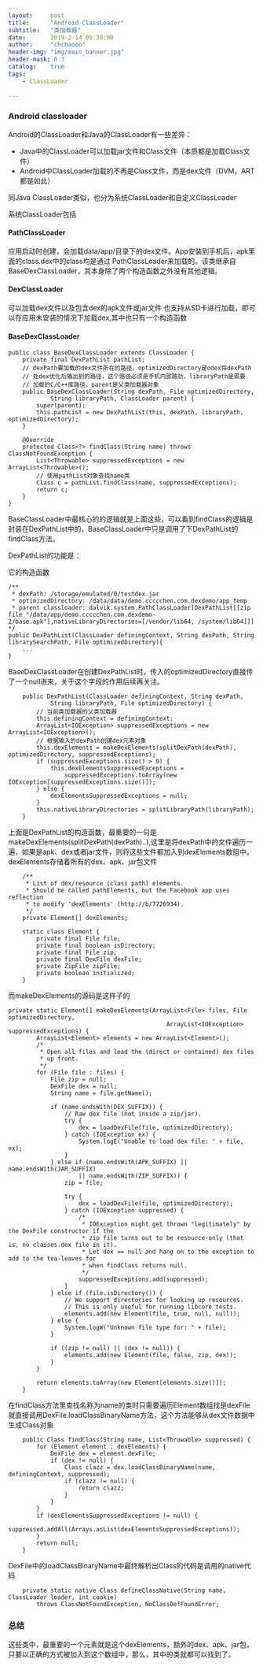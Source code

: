 ```yaml
---
layout:     post
title:      "Android ClassLoader"
subtitle:   "类加载器"
date:       2019-2-14 05:30:00
author:     "chchaooo"
header-img: "img/main_banner.jpg"
header-mask: 0.3
catalog:    true
tags:
    - ClassLoader
   
---
```


### Android classloader
Android的ClassLoader和Java的ClassLoader有一些差异：
* Java中的ClassLoader可以加载jar文件和Class文件（本质都是加载Class文件）
* Android中ClassLoader加载的不再是Class文件，而是dex文件（DVM，ART都是如此）

同Java ClassLoader类似，也分为系统ClassLoader和自定义ClassLoader

系统ClassLoader包括

#### PathClassLoader
应用启动时创建，会加载data/app/目录下的dex文件。App安装到手机后，apk里面的class.dex中的class均是通过 PathClassLoader来加载的。该类继承自BaseDexClassLoader，其本身除了两个构造函数之外没有其他逻辑。

#### DexClassLoader
可以加载dex文件以及包含dex的apk文件或jar文件
也支持从SD卡进行加载，即可以在应用未安装的情况下加载dex,其中也只有一个构造函数

#### BaseDexClassLoader

```
public class BaseDexClassLoader extends ClassLoader {
    private final DexPathList pathList;
    // dexPath要加载的dex文件所在的路径，optimizedDirectory是odex将dexPath
    // 处dex优化后输出到的路径，这个路径必须是手机内部路劲，libraryPath是需要
    // 加载的C/C++库路径，parent是父类加载器对象
    public BaseDexClassLoader(String dexPath, File optimizedDirectory,
            String libraryPath, ClassLoader parent) {
        super(parent);
        this.pathList = new DexPathList(this, dexPath, libraryPath, optimizedDirectory);
    }

    @Override
    protected Class<?> findClass(String name) throws ClassNotFoundException {
        List<Throwable> suppressedExceptions = new ArrayList<Throwable>();
        // 使用pathList对象查找name类
        Class c = pathList.findClass(name, suppressedExceptions);
        return c;
    }
}
```
BaseClassLoader中最核心的的逻辑就是上面这些，可以看到findClass的逻辑是封装在DexPathList中的，BaseClassLoader中只是调用了下DexPathList的findClass方法。

DexPathList的功能是：

它的构造函数

```
/**
 * dexPath: /storage/emulated/0/testdex.jar                   
 * optimizedDirectory: /data/data/demo.ccccchen.com.dexdemo/app_temp
 * parent classloader: dalvik.system.PathClassLoader[DexPathList[[zip file "/data/app/demo.ccccchen.com.dexdemo-2/base.apk"],nativeLibraryDirectories=[/vendor/lib64, /system/lib64]]]
*/
public DexPathList(ClassLoader definingContext, String dexPath, String librarySearchPath, File optimizedDirectory){
    ...
}
```
BaseDexClassLoader在创建DexPathList时，传入的optimizedDirectory直接传了一个null进来，关于这个字段的作用后续再关注。

```
    public DexPathList(ClassLoader definingContext, String dexPath,
            String libraryPath, File optimizedDirectory) {
        // 当前类加载器的父类加载器
        this.definingContext = definingContext;
        ArrayList<IOException> suppressedExceptions = new ArrayList<IOException>();
        // 根据输入的dexPath创建dex元素对象
        this.dexElements = makeDexElements(splitDexPath(dexPath), optimizedDirectory, suppressedExceptions);
        if (suppressedExceptions.size() > 0) {
            this.dexElementsSuppressedExceptions =
                suppressedExceptions.toArray(new IOException[suppressedExceptions.size()]);
        } else {
            dexElementsSuppressedExceptions = null;
        }
        this.nativeLibraryDirectories = splitLibraryPath(libraryPath);
    }
```
上面是DexPathList的构造函数，最重要的一句是makeDexElements(splitDexPath(dexPath)..),这里是将dexPath中的文件遍历一遍，如果是apk、dex或者jar文件，则将这些文件都加入到dexElements数组中。dexElements存储着所有的dex、apk、jar包文件

```
    /**
     * List of dex/resource (class path) elements.
     * Should be called pathElements, but the Facebook app uses reflection
     * to modify 'dexElements' (http://b/7726934).
     */
    private Element[] dexElements;
    
    static class Element {
        private final File file;
        private final boolean isDirectory;
        private final File zip;
        private final DexFile dexFile;
        private ZipFile zipFile;
        private boolean initialized;
    }
```
而makeDexElements的源码是这样子的

```
private static Element[] makeDexElements(ArrayList<File> files, File optimizedDirectory,
                                             ArrayList<IOException> suppressedExceptions) {
        ArrayList<Element> elements = new ArrayList<Element>();
        /*
         * Open all files and load the (direct or contained) dex files
         * up front.
         */
        for (File file : files) {
            File zip = null;
            DexFile dex = null;
            String name = file.getName();

            if (name.endsWith(DEX_SUFFIX)) {
                // Raw dex file (not inside a zip/jar).
                try {
                    dex = loadDexFile(file, optimizedDirectory);
                } catch (IOException ex) {
                    System.logE("Unable to load dex file: " + file, ex);
                }
            } else if (name.endsWith(APK_SUFFIX) || name.endsWith(JAR_SUFFIX)
                    || name.endsWith(ZIP_SUFFIX)) {
                zip = file;

                try {
                    dex = loadDexFile(file, optimizedDirectory);
                } catch (IOException suppressed) {
                    /*
                     * IOException might get thrown "legitimately" by the DexFile constructor if the
                     * zip file turns out to be resource-only (that is, no classes.dex file in it).
                     * Let dex == null and hang on to the exception to add to the tea-leaves for
                     * when findClass returns null.
                     */
                    suppressedExceptions.add(suppressed);
                }
            } else if (file.isDirectory()) {
                // We support directories for looking up resources.
                // This is only useful for running libcore tests.
                elements.add(new Element(file, true, null, null));
            } else {
                System.logW("Unknown file type for: " + file);
            }

            if ((zip != null) || (dex != null)) {
                elements.add(new Element(file, false, zip, dex));
            }
        }

        return elements.toArray(new Element[elements.size()]);
    }
```
在findClass方法里查找名称为name的类时只需要遍历Element数组找是dexFile就直接调用DexFile.loadClassBinaryName方法，这个方法能够从dex文件数据中生成Class对象

```
    public Class findClass(String name, List<Throwable> suppressed) {
        for (Element element : dexElements) {
            DexFile dex = element.dexFile;
            if (dex != null) {
                Class clazz = dex.loadClassBinaryName(name, definingContext, suppressed);
                if (clazz != null) {
                    return clazz;
                }
            }
        }
        if (dexElementsSuppressedExceptions != null) {
            suppressed.addAll(Arrays.asList(dexElementsSuppressedExceptions));
        }
        return null;
    }
```
DexFile中的loadClassBinaryName中最终解析出Class的代码是调用的native代码

```
    private static native Class defineClassNative(String name, ClassLoader loader, int cookie)
        throws ClassNotFoundException, NoClassDefFoundError;
```

### 总结
这些类中，最重要的一个元素就是这个dexElements，额外的dex、apk、jar包，只要以正确的方式被加入到这个数组中，那么，其中的类就都可以找到了。



